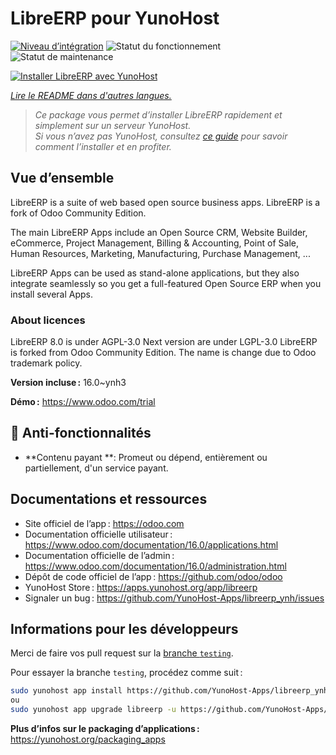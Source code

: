 <!--
Nota bene : ce README est automatiquement généré par <https://github.com/YunoHost/apps/tree/master/tools/readme_generator>
Il NE doit PAS être modifié à la main.
-->

# LibreERP pour YunoHost

[![Niveau d’intégration](https://apps.yunohost.org/badge/integration/libreerp)](https://ci-apps.yunohost.org/ci/apps/libreerp/)
![Statut du fonctionnement](https://apps.yunohost.org/badge/state/libreerp)
![Statut de maintenance](https://apps.yunohost.org/badge/maintained/libreerp)

[![Installer LibreERP avec YunoHost](https://install-app.yunohost.org/install-with-yunohost.svg)](https://install-app.yunohost.org/?app=libreerp)

*[Lire le README dans d'autres langues.](./ALL_README.md)*

> *Ce package vous permet d’installer LibreERP rapidement et simplement sur un serveur YunoHost.*  
> *Si vous n’avez pas YunoHost, consultez [ce guide](https://yunohost.org/install) pour savoir comment l’installer et en profiter.*

## Vue d’ensemble

LibreERP is a suite of web based open source business apps. LibreERP is a fork of Odoo Community Edition.

The main LibreERP Apps include an Open Source CRM, Website Builder, eCommerce, Project Management, Billing &amp; Accounting, Point of Sale, Human Resources, Marketing, Manufacturing, Purchase Management, ...

LibreERP Apps can be used as stand-alone applications, but they also integrate seamlessly so you get a full-featured Open Source ERP when you install several Apps.

### About licences
LibreERP 8.0 is under AGPL-3.0
Next version are under LGPL-3.0
LibreERP is forked from Odoo Community Edition. The name is change due to Odoo trademark policy.


**Version incluse :** 16.0~ynh3

**Démo :** <https://www.odoo.com/trial>
## :red_circle: Anti-fonctionnalités

- **Contenu payant **: Promeut ou dépend, entièrement ou partiellement, d'un service payant.

## Documentations et ressources

- Site officiel de l’app : <https://odoo.com>
- Documentation officielle utilisateur : <https://www.odoo.com/documentation/16.0/applications.html>
- Documentation officielle de l’admin : <https://www.odoo.com/documentation/16.0/administration.html>
- Dépôt de code officiel de l’app : <https://github.com/odoo/odoo>
- YunoHost Store : <https://apps.yunohost.org/app/libreerp>
- Signaler un bug : <https://github.com/YunoHost-Apps/libreerp_ynh/issues>

## Informations pour les développeurs

Merci de faire vos pull request sur la [branche `testing`](https://github.com/YunoHost-Apps/libreerp_ynh/tree/testing).

Pour essayer la branche `testing`, procédez comme suit :

```bash
sudo yunohost app install https://github.com/YunoHost-Apps/libreerp_ynh/tree/testing --debug
ou
sudo yunohost app upgrade libreerp -u https://github.com/YunoHost-Apps/libreerp_ynh/tree/testing --debug
```

**Plus d’infos sur le packaging d’applications :** <https://yunohost.org/packaging_apps>

